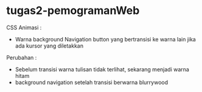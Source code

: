 # tugas2-pemogramanWeb
CSS Animasi : 
- Warna background Navigation button yang bertransisi ke warna lain jika ada kursor yang diletakkan

Perubahan : 
- Sebelum transisi warna tulisan tidak terlihat, sekarang menjadi warna hitam
- background navigation setelah transisi berwarna blurrywood
